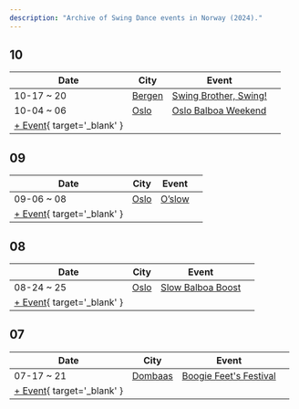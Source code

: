 ```yaml
---
description: "Archive of Swing Dance events in Norway (2024)."
---
```


## 10

| Date | City | Event | |
| --- | --- | --- | --- |
| 10-17 ~ 20 | [Bergen](by_city.md#bergen) | [Swing Brother, Swing!](swing-brother-swing-2024.md) |  |
| 10-04 ~ 06 | [Oslo](by_city.md#oslo) | [Oslo Balboa Weekend](oslo-balboa-weekend-2024.md) |  |
| [+ Event](https://github.com/swingdance/events/issues/new?assignees=&labels=add+event&projects=&template=02-add_entity.yml&title=%5B2024%2Fnb_NO%5D%20%3CName%3E&region=nb_NO&province=&city=&org_id=&date_starts=2024-10-&date_ends=2024-10-){ target='_blank' }

## 09

| Date | City | Event | |
| --- | --- | --- | --- |
| 09-06 ~ 08 | [Oslo](by_city.md#oslo) | [O’slow](o-slow-2024.md) |  |
| [+ Event](https://github.com/swingdance/events/issues/new?assignees=&labels=add+event&projects=&template=02-add_entity.yml&title=%5B2024%2Fnb_NO%5D%20%3CName%3E&region=nb_NO&province=&city=&org_id=&date_starts=2024-09-&date_ends=2024-09-){ target='_blank' }

## 08

| Date | City | Event | |
| --- | --- | --- | --- |
| 08-24 ~ 25 | [Oslo](by_city.md#oslo) | [Slow Balboa Boost](slow-balboa-boost-2024.md) |  |
| [+ Event](https://github.com/swingdance/events/issues/new?assignees=&labels=add+event&projects=&template=02-add_entity.yml&title=%5B2024%2Fnb_NO%5D%20%3CName%3E&region=nb_NO&province=&city=&org_id=&date_starts=2024-08-&date_ends=2024-08-){ target='_blank' }

## 07

| Date | City | Event | |
| --- | --- | --- | --- |
| 07-17 ~ 21 | [Dombaas](by_city.md#dombaas) | [Boogie Feet's Festival](boogie-feets-festival-2024.md) |  |
| [+ Event](https://github.com/swingdance/events/issues/new?assignees=&labels=add+event&projects=&template=02-add_entity.yml&title=%5B2024%2Fnb_NO%5D%20%3CName%3E&region=nb_NO&province=&city=&org_id=&date_starts=2024-07-&date_ends=2024-07-){ target='_blank' }
